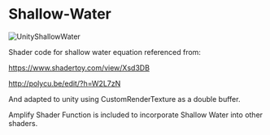 # Shallow-Water

![UnityShallowWater](https://raw.githubusercontent.com/akauper/Shallow-Water/master/example.gif)



Shader code for shallow water equation referenced from:


https://www.shadertoy.com/view/Xsd3DB

http://polycu.be/edit/?h=W2L7zN


And adapted to unity using CustomRenderTexture as a double buffer.


Amplify Shader Function is included to incorporate Shallow Water into other shaders.
